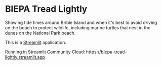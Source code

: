 # BIEPA Tread Lightly
Showing tide times around Bribie Island and when it's best to avoid driving on the beach to protect wildlife,
including marine turtles that nest in the dunes on the National Park beach.

This is a [Streamlit](https://streamlit.io) application.

Running in Streamlit Community Cloud: https://biepa-tread-lightly.streamlit.app
